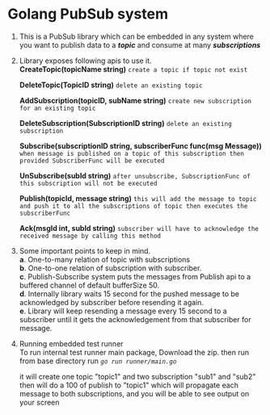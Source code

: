 # Golang PubSub system
1. This is a PubSub library which can be embedded in any system where you want to publish data to a **_topic_** 
and consume at many **_subscriptions_**

2. Library exposes following apis to use it. <br />
      **CreateTopic(topicName string)** `create a topic if topic not exist`
   
      **DeleteTopic(TopicID string)** `delete an existing topic`
   
      **AddSubscription(topicID, subName string)** `create new subscription for an existing topic`
   
      **DeleteSubscription(SubscriptionID string)** `delete an existing subscription`
   
      **Subscribe(subscriptionID string, subscriberFunc func(msg Message))** `when message is published on a topic of this subscription then provided SubscriberFunc will be executed`
   
      **UnSubscribe(subId string)** `after unsubscribe, SubscriptionFunc of this subscription will not be executed`

      **Publish(topicId, message string)** `this will add the message to topic and push it to all the subscriptions of topic then executes the subscriberFunc`

      **Ack(msgId int, subId string)** `subscriber will have to acknowledge the received message by calling this method`


3. Some important points to keep in mind. <br />
   **a**. One-to-many relation of topic with subscriptions <br />
   **b**. One-to-one relation of subscription with subscriber. <br />
   **c**. Publish-Subscribe system puts the messages from Publish api to a buffered channel of default bufferSize 50. <br />
   **d**. Internally library waits 15 second for the pushed message to be acknowledged by subscriber before resending it again. <br />
   **e**. Library will keep resending a message every 15 second to a subscriber until it gets the acknowledgement from that subscriber for message. <br />
   

4. Running embedded test runner <br/>
   To run internal test runner main package, Download the zip.
   then run from base directory run _`go run runner/main.go`_ <br/>
   
   it will create one topic "topic1" and two subscription "sub1" and "sub2"
   then will do a 100 of publish to "topic1" which will propagate each message to both subscriptions, and you will be able to see output on your screen